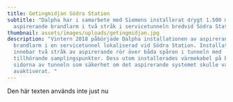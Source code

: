 ```yaml
---
title: Getingmidjan Södra Station
subtitle: "Dalpha har i samarbete med Siemens installerat drygt 1.500 meter
  aspirerande brandlarm i två stråk i servicetunneln bredvid Södra Station. "
thumbnail: assets/images/uploads/getingmidjan.jpg
description: "Vintern 2018 påbörjade Dalpha installationen av aspirerande
  brandlarm i en servicetunnel lokaliserad vid Södra Station. Installationen
  innebar två stråk av aspirerande rör över båda spåren i tunneln med
  tillhörande samplingspunkter. Dess utom installerades värmekabel på båda
  sidorna av tunneln som säkerhet om det aspirerande systemet skulle vara
  avaktiverat. "
---
```


Den här texten används inte just nu
